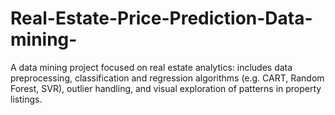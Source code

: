 # Real-Estate-Price-Prediction-Data-mining-
A data mining project focused on real estate analytics: includes data preprocessing, classification and regression algorithms (e.g. CART, Random Forest, SVR), outlier handling, and visual exploration of patterns in property listings.
